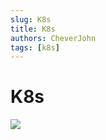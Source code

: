 ```yaml
---
slug: K8s
title: K8s
authors: CheverJohn
tags: [k8s]
---
```


# K8s


![](/img/2022-04-19-k8s/k8s讲解.jpg)
